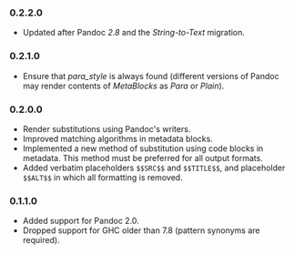 ### 0.2.2.0

- Updated after Pandoc *2.8* and the *String-to-Text* migration.

### 0.2.1.0

- Ensure that *para_style* is always found (different versions of Pandoc may
  render contents of *MetaBlocks* as *Para* or *Plain*).

### 0.2.0.0

- Render substitutions using Pandoc's writers.
- Improved matching algorithms in metadata blocks.
- Implemented a new method of substitution using code blocks in metadata. This
  method must be preferred for all output formats.
- Added verbatim placeholders `$$SRC$$` and `$$TITLE$$`, and placeholder
  `$$ALT$$` in which all formatting is removed.

### 0.1.1.0

- Added support for Pandoc 2.0.
- Dropped support for GHC older than 7.8 (pattern synonyms are required).

